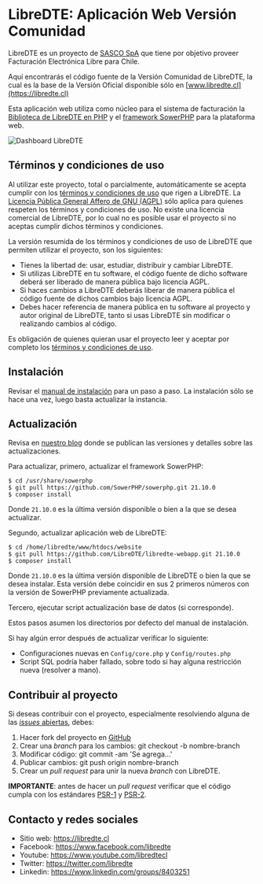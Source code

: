 LibreDTE: Aplicación Web Versión Comunidad
==========================================

LibreDTE es un proyecto de [SASCO SpA](https://sasco.cl) que tiene por objetivo
proveer Facturación Electrónica Libre para Chile.

Aquí encontrarás el código fuente de la Versión Comunidad de LibreDTE, la cual
es la base de la Versión Oficial disponible sólo en
[www.libredte.cl](https://libredte.cl)

Esta aplicación web utiliza como núcleo para el sistema de facturación la
[Biblioteca de LibreDTE en PHP](https://github.com/LibreDTE/libredte-lib) y el
[framework SowerPHP](https://sowerphp.org) para la plataforma web.

![Dashboard LibreDTE](https://facturacionlibre.cl/assets/img/inicio/libredte-dashboard.png)

Términos y condiciones de uso
-----------------------------

Al utilizar este proyecto, total o parcialmente, automáticamente se acepta
cumplir con los [términos y condiciones de uso](https://legal.libredte.cl)
que rigen a LibreDTE. La [Licencia Pública General Affero de GNU (AGPL)](https://raw.githubusercontent.com/LibreDTE/libredte-lib/master/COPYING)
sólo aplica para quienes respeten los términos y condiciones de uso. No existe
una licencia comercial de LibreDTE, por lo cual no es posible usar el proyecto
si no aceptas cumplir dichos términos y condiciones.

La versión resumida de los términos y condiciones de uso de LibreDTE que
permiten utilizar el proyecto, son los siguientes:

- Tienes la libertad de: usar, estudiar, distribuir y cambiar LibreDTE.
- Si utilizas LibreDTE en tu software, el código fuente de dicho software deberá
  ser liberado de manera pública bajo licencia AGPL.
- Si haces cambios a LibreDTE deberás liberar de manera pública el código fuente
  de dichos cambios bajo licencia AGPL.
- Debes hacer referencia de manera pública en tu software al proyecto y autor
  original de LibreDTE, tanto si usas LibreDTE sin modificar o realizando
  cambios al código.

Es obligación de quienes quieran usar el proyecto leer y aceptar por completo
los [términos y condiciones de uso](https://legal.libredte.cl).

Instalación
-----------

Revisar el [manual de instalación](https://github.com/LibreDTE/libredte-webapp/blob/master/LibreDTE-INSTALL-Debian-10.md)
para un paso a paso. La instalación sólo se hace una vez, luego basta actualizar
la instancia.

Actualización
-------------

Revisa en [nuestro blog](https://blog.libredte.cl/category/versiones-libredte/)
donde se publican las versiones y detalles sobre las actualizaciones.

Para actualizar, primero, actualizar el framework SowerPHP:

```shell
$ cd /usr/share/sowerphp
$ git pull https://github.com/SowerPHP/sowerphp.git 21.10.0
$ composer install
```

Donde `21.10.0` es la última versión disponible o bien a la que se desea actualizar.

Segundo, actualizar aplicación web de LibreDTE:

```shell
$ cd /home/libredte/www/htdocs/website
$ git pull https://github.com/LibreDTE/libredte-webapp.git 21.10.0
$ composer install
```

Donde `21.10.0` es la última versión disponible de LibreDTE o bien la
que se desea instalar. Esta versión debe coincidir en sus 2 primeros números con
la versión de SowerPHP previamente actualizada.

Tercero, ejecutar script actualización base de datos (si corresponde).

Estos pasos asumen los directorios por defecto del manual de instalación.

Si hay algún error después de actualizar verificar lo siguiente:

- Configuraciones nuevas en `Config/core.php` y `Config/routes.php`
- Script SQL podría haber fallado, sobre todo si hay alguna restricción nueva (resolver a mano).

Contribuir al proyecto
----------------------

Si deseas contribuir con el proyecto, especialmente resolviendo alguna de las
[*issues* abiertas](https://github.com/LibreDTE/libredte-webapp/issues), debes:

1. Hacer fork del proyecto en [GitHub](https://github.com/LibreDTE/libredte-webapp)
2. Crear una *branch* para los cambios: git checkout -b nombre-branch
3. Modificar código: git commit -am 'Se agrega...'
4. Publicar cambios: git push origin nombre-branch
5. Crear un *pull request* para unir la nueva *branch* con LibreDTE.

**IMPORTANTE**: antes de hacer un *pull request* verificar que el código
cumpla con los estándares [PSR-1](http://www.php-fig.org/psr/psr-1)
y [PSR-2](http://www.php-fig.org/psr/psr-2).

Contacto y redes sociales
-------------------------

- Sitio web: <https://libredte.cl>
- Facebook: <https://www.facebook.com/libredte>
- Youtube: <https://www.youtube.com/libredtecl>
- Twitter: <https://twitter.com/libredte>
- Linkedin: <https://www.linkedin.com/groups/8403251>
